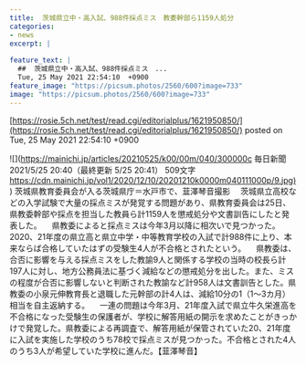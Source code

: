 ```yaml
---
title:  茨城県立中・高入試、988件採点ミス　教委幹部ら1159人処分  
categories:
- news
excerpt: |
  
feature_text: |
  ##  茨城県立中・高入試、988件採点ミス　...
  Tue, 25 May 2021 22:54:10  +0900
feature_image: "https://picsum.photos/2560/600?image=733"
image: "https://picsum.photos/2560/600?image=733"
---
```


[https://rosie.5ch.net/test/read.cgi/editorialplus/1621950850/](https://rosie.5ch.net/test/read.cgi/editorialplus/1621950850/)
posted on Tue, 25 May 2021 22:54:10  +0900

<!--more-->

![](https://mainichi.jp/articles/20210525/k00/00m/040/300000c 毎日新聞 2021/5/25 20:40（最終更新 5/25 20:41） 509文字 [https://cdn.mainichi.jp/vol1/2020/12/10/20201210k0000m040111000p/9.jpg)](https://cdn.mainichi.jp/vol1/2020/12/10/20201210k0000m040111000p/9.jpg)) 茨城県教育委員会が入る茨城県庁＝水戸市で、韮澤琴音撮影 　茨城県立高校などの入学試験で大量の採点ミスが発覚する問題があり、県教育委員会は25日、県教委幹部や採点を担当した教員ら計1159人を懲戒処分や文書訓告にしたと発表した。 　県教委によると採点ミスは今年3月以降に相次いで見つかった。2020、21年度の県立高と県立中学・中等教育学校の入試で計988件に上り、本来ならば合格していたはずの受験生4人が不合格とされたという。 　県教委は、合否に影響を与える採点ミスをした教諭9人と関係する学校の当時の校長ら計197人に対し、地方公務員法に基づく減給などの懲戒処分を出した。また、ミスの程度が合否に影響しないと判断された教諭など計958人は文書訓告とした。県教委の小泉元伸教育長と退職した元幹部の計4人は、減給10分の1（1〜3カ月）相当を自主返納する。 　一連の問題は今年3月、21年度入試で県立牛久栄進高を不合格になった受験生の保護者が、学校に解答用紙の開示を求めたことがきっかけで発覚した。県教委による再調査で、解答用紙が保管されていた20、21年度に入試を実施した学校のうち78校で採点ミスが見つかった。不合格とされた4人のうち3人が希望していた学校に進んだ。【韮澤琴音】
